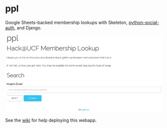 # ppl
Google Sheets-backed membership lookups with Skeleton, [python-social-auth](http://psa.matiasaguirre.net/), and Django.

![Screenshot](https://raw.githubusercontent.com/HackUCF/ppl/gh-pages/screenshot.png)

See the [wiki](https://github.com/HackUCF/ppl/wiki) for help deploying this webapp.
